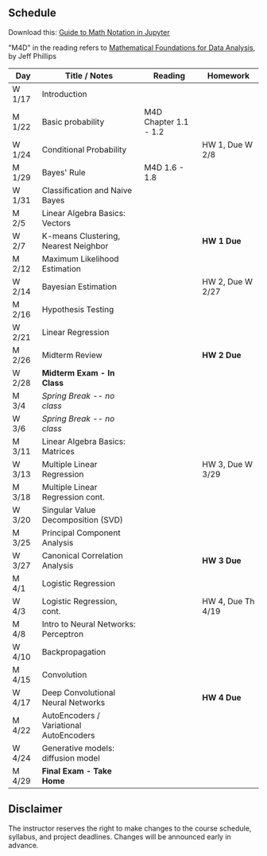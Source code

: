 ## Schedule

Download this: [Guide to Math Notation in Jupyter](examples/MathNotationGuide.ipynb)

"M4D" in the reading refers to [Mathematical Foundations for Data Analysis](http://www.cs.utah.edu/~jeffp/M4D/M4D.html), by Jeff Phillips

| Day      | Title / Notes                                                      | Reading         | Homework                                   |
|----------|--------------------------------------------------------------------|-----------------|--------------------------------------------|
| W 1/17  | Introduction           |              |                                            |
| M 1/22  | Basic probability        |  M4D Chapter 1.1 - 1.2   |                                      |
| W 1/24  | Conditional Probability |  | HW 1, Due W 2/8                            |
| M 1/29  | Bayes' Rule         |  M4D 1.6 - 1.8    |           |
| W 1/31   | Classification and Naive Bayes              |    |                                            |
| M 2/5   | Linear Algebra Basics: Vectors |           |           |
| W 2/7   | K-means Clustering, Nearest Neighbor         |                 | **HW 1 Due**  |
| M 2/12  | Maximum Likelihood Estimation   |
| W 2/14  | Bayesian Estimation|   | HW 2, Due W 2/27 |
| M 2/16  | Hypothesis Testing|  |  |
| W 2/21  | Linear Regression| |  |
| M 2/26  | Midterm Review | | **HW 2 Due** |
| W 2/28   | **Midterm Exam - In Class**  |   |    |
| M 3/4   | *Spring Break -- no class* | | |
| W 3/6   | *Spring Break -- no class* | | |
| M 3/11  | Linear Algebra Basics: Matrices |   |   | 
| W 3/13  | Multiple Linear Regression |   | HW 3, Due W 3/29 |
| M 3/18  | Multiple Linear Regression cont. |         |  |
| W 3/20  | Singular Value Decomposition (SVD) |  |   |
| M 3/25  | Principal Component Analysis|  |  |
| W 3/27  | Canonical Correlation Analysis |  | **HW 3 Due** |
| M 4/1   | Logistic Regression |  |  |
| W 4/3   | Logistic Regression, cont. |         | HW 4, Due Th 4/19 |
| M 4/8  | Intro to Neural Networks: Perceptron|   |        |
| W 4/10  | Backpropagation|         |    |
| M 4/15  | Convolution |         |  |
| W 4/17  | Deep Convolutional Neural Networks |  |**HW 4 Due** |
| M 4/22  | AutoEncoders / Variational AutoEncoders |    |   |
| W 4/24  | Generative models: diffusion model |   |   |
| M 4/29   | **Final Exam - Take Home** |   |   |


## Disclaimer

The instructor reserves the right to make changes to the course schedule, syllabus, and project deadlines. Changes will be announced early in advance.
